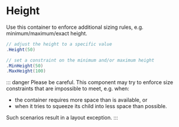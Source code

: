 # Height

Use this container to enforce additional sizing rules, e.g. minimum/maximum/exact height.

```csharp
// adjust the height to a specific value
.Height(50)

// set a constraint on the minimum and/or maximum height
.MinHeight(50)
.MaxHeight(100)
```

::: danger
Please be careful. This component may try to enforce size constraints that are impossible to meet, e.g. when:
- the container requires more space than is available, or
- when it tries to squeeze its child into less space than possible.

Such scenarios result in a layout exception.
:::